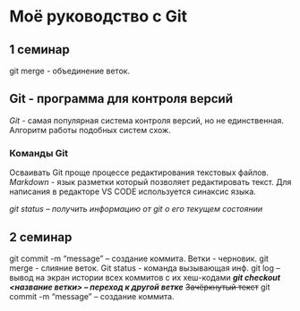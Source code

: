 # Моё руководство с Git

## 1 семинар
git merge - объединение веток.
## Git - программа для контроля версий
*Git* - самая популярная система контроля версий, но не единственная. Алгоритм работы подобных систем схож.

### Команды Git
Осваивать Git проще процессе редактирования текстовых файлов. *Markdown* - язык разметки который позволяет редактировать текст. Для написания в редакторе VS CODE используется синаксис языка.

_git status – получить информацию от git о его текущем состоянии_

## 2 семинар
git commit -m “message” – создание коммита.
Ветки - черновик.
git merge - слияние веток.
Git status - команда вызывающая инф.
git log – вывод на экран истории всех коммитов с их хеш-кодами
***git checkout <название ветки> – переход к другой ветке***
~~Зачёркнутый текст~~
git commit -m “message” – создание коммита.